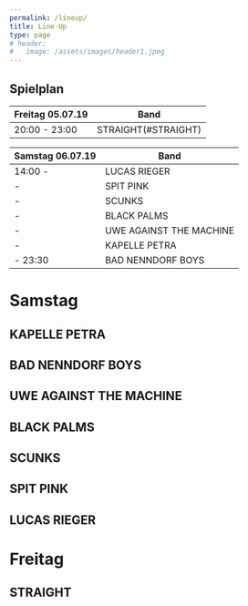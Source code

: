 ```yaml
---
permalink: /lineup/
title: Line-Up
type: page
# header:
#   image: /assets/images/header1.jpeg
---
```


## Spielplan

| Freitag 05.07.19 | Band |
|-------|--------|
| 20:00 - 23:00 | STRAIGHT(#STRAIGHT) |

| Samstag 06.07.19 | Band |
|-------|--------|
| 14:00 -  | LUCAS RIEGER |
| - | SPIT PINK |
| - | SCUNKS |
| - | BLACK PALMS |
| - | UWE AGAINST THE MACHINE |
| - | KAPELLE PETRA |
| - 23:30 | BAD NENNDORF BOYS |

<!--
Hier zum Download als [Spielplan]( {{ '/assets/downloads/Spielplan_2018.pdf' | relative_url }} )
-->

# Samstag

## KAPELLE PETRA

## BAD NENNDORF BOYS

## UWE AGAINST THE MACHINE

## BLACK PALMS

## SCUNKS

## SPIT PINK

## LUCAS RIEGER

# Freitag

## STRAIGHT


